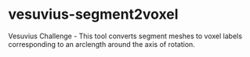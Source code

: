# vesuvius-segment2voxel
Vesuvius Challenge - This tool converts segment meshes to voxel labels corresponding to an arclength around the axis of rotation.
